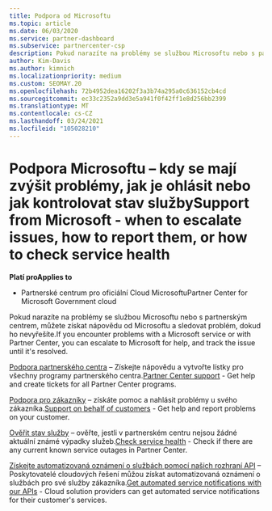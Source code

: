 ```yaml
---
title: Podpora od Microsoftu
ms.topic: article
ms.date: 06/03/2020
ms.service: partner-dashboard
ms.subservice: partnercenter-csp
description: Pokud narazíte na problémy se službou Microsoftu nebo s partnerským centrem, můžete postoupit do Microsoftu a vyřešit problém, dokud ho nevyřešíte.
author: Kim-Davis
ms.author: kimnich
ms.localizationpriority: medium
ms.custom: SEOMAY.20
ms.openlocfilehash: 72b4952dea16202f3a3b74a295a0c636152cb4cd
ms.sourcegitcommit: ec33c2352a9dd3e5a941f0f42ff1e8d256bb2399
ms.translationtype: MT
ms.contentlocale: cs-CZ
ms.lasthandoff: 03/24/2021
ms.locfileid: "105028210"
---
```

# <a name="support-from-microsoft---when-to-escalate-issues-how-to-report-them-or-how-to-check-service-health"></a><span data-ttu-id="781c8-103">Podpora Microsoftu – kdy se mají zvýšit problémy, jak je ohlásit nebo jak kontrolovat stav služby</span><span class="sxs-lookup"><span data-stu-id="781c8-103">Support from Microsoft - when to escalate issues, how to report them, or how to check service health</span></span>

<span data-ttu-id="781c8-104">**Platí pro**</span><span class="sxs-lookup"><span data-stu-id="781c8-104">**Applies to**</span></span>

- <span data-ttu-id="781c8-105">Partnerské centrum pro oficiální Cloud Microsoftu</span><span class="sxs-lookup"><span data-stu-id="781c8-105">Partner Center for Microsoft Government cloud</span></span>

<span data-ttu-id="781c8-106">Pokud narazíte na problémy se službou Microsoftu nebo s partnerským centrem, můžete získat nápovědu od Microsoftu a sledovat problém, dokud ho nevyřešíte.</span><span class="sxs-lookup"><span data-stu-id="781c8-106">If you encounter problems with a Microsoft service or with Partner Center, you can escalate to Microsoft for help, and track the issue until it's resolved.</span></span>

<span data-ttu-id="781c8-107">[Podpora partnerského centra](report-problems-with-partner-center.md) – Získejte nápovědu a vytvořte lístky pro všechny programy partnerského centra.</span><span class="sxs-lookup"><span data-stu-id="781c8-107">[Partner Center support](report-problems-with-partner-center.md) - Get help and create tickets for all Partner Center programs.</span></span>

<span data-ttu-id="781c8-108">[Podpora pro zákazníky](report-problems-on-behalf-of-a-customer.md) – získáte pomoc a nahlásit problémy u svého zákazníka.</span><span class="sxs-lookup"><span data-stu-id="781c8-108">[Support on behalf of customers](report-problems-on-behalf-of-a-customer.md) - Get help and report problems on your customer.</span></span>

<span data-ttu-id="781c8-109">[Ověřit stav služby](check-service-health.md) – ověřte, jestli v partnerském centru nejsou žádné aktuální známé výpadky služeb.</span><span class="sxs-lookup"><span data-stu-id="781c8-109">[Check service health](check-service-health.md) - Check if there are any current known service outages in Partner Center.</span></span>

<span data-ttu-id="781c8-110">[Získejte automatizovaná oznámení o službách pomocí našich rozhraní API](get-automated-service-notifications-with-our-apis.md) – Poskytovatelé cloudových řešení můžou získat automatizovaná oznámení o službách pro své služby zákazníka.</span><span class="sxs-lookup"><span data-stu-id="781c8-110">[Get automated service notifications with our APIs](get-automated-service-notifications-with-our-apis.md) - Cloud solution providers can get automated service notifications for their customer's services.</span></span>


 

 



